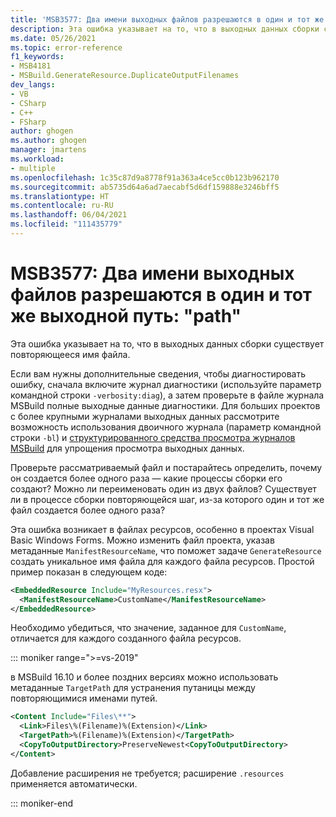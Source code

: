 ```yaml
---
title: 'MSB3577: Два имени выходных файлов разрешаются в один и тот же выходной путь: "path"'
description: Эта ошибка указывает на то, что в выходных данных сборки существует повторяющееся имя файла.
ms.date: 05/26/2021
ms.topic: error-reference
f1_keywords:
- MSB4181
- MSBuild.GenerateResource.DuplicateOutputFilenames
dev_langs:
- VB
- CSharp
- C++
- FSharp
author: ghogen
ms.author: ghogen
manager: jmartens
ms.workload:
- multiple
ms.openlocfilehash: 1c35c87d9a8778f91a363a4ce5cc0b123b962170
ms.sourcegitcommit: ab5735d64a6ad7aecabf5d6df159888e3246bff5
ms.translationtype: HT
ms.contentlocale: ru-RU
ms.lasthandoff: 06/04/2021
ms.locfileid: "111435779"
---
```

# <a name="msb3577-two-output-file-names-resolved-to-the-same-output-path-path"></a>MSB3577: Два имени выходных файлов разрешаются в один и тот же выходной путь: "path"

Эта ошибка указывает на то, что в выходных данных сборки существует повторяющееся имя файла.

Если вам нужны дополнительные сведения, чтобы диагностировать ошибку, сначала включите журнал диагностики (используйте параметр командной строки `-verbosity:diag`), а затем проверьте в файле журнала MSBuild полные выходные данные диагностики. Для больших проектов с более крупными журналами выходных данных рассмотрите возможность использования двоичного журнала (параметр командной строки `-bl`) и [структурированного средства просмотра журналов MSBuild](https://msbuildlog.com/) для упрощения просмотра выходных данных.

Проверьте рассматриваемый файл и постарайтесь определить, почему он создается более одного раза — какие процессы сборки его создают? Можно ли переименовать один из двух файлов?  Существует ли в процессе сборки повторяющейся шаг, из-за которого один и тот же файл создается более одного раза?

Эта ошибка возникает в файлах ресурсов, особенно в проектах Visual Basic Windows Forms. Можно изменить файл проекта, указав метаданные `ManifestResourceName`, что поможет задаче `GenerateResource` создать уникальное имя файла для каждого файла ресурсов. Простой пример показан в следующем коде:

```xml
<EmbeddedResource Include="MyResources.resx">
  <ManifestResourceName>CustomName</ManifestResourceName>
</EmbeddedResource>
```

Необходимо убедиться, что значение, заданное для `CustomName`, отличается для каждого созданного файла ресурсов.

::: moniker range=">=vs-2019"

в MSBuild 16.10 и более поздних версиях можно использовать метаданные `TargetPath` для устранения путаницы между повторяющимися именами путей.

```xml
<Content Include="Files\**">
  <Link>Files\%(Filename)%(Extension)</Link>
  <TargetPath>%(Filename)%(Extension)</TargetPath>
  <CopyToOutputDirectory>PreserveNewest<CopyToOutputDirectory>
</Content>
```

Добавление расширения не требуется; расширение `.resources` применяется автоматически.

::: moniker-end


